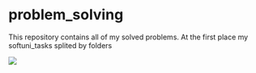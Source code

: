 # problem_solving
This repository contains all of my solved problems.
At the first place my softuni_tasks splited by folders

<img src=“(https://github.com/faroh7979/problem_solving/blob/main/Screenshot%202022-08-24%20182237.jpg)”>
